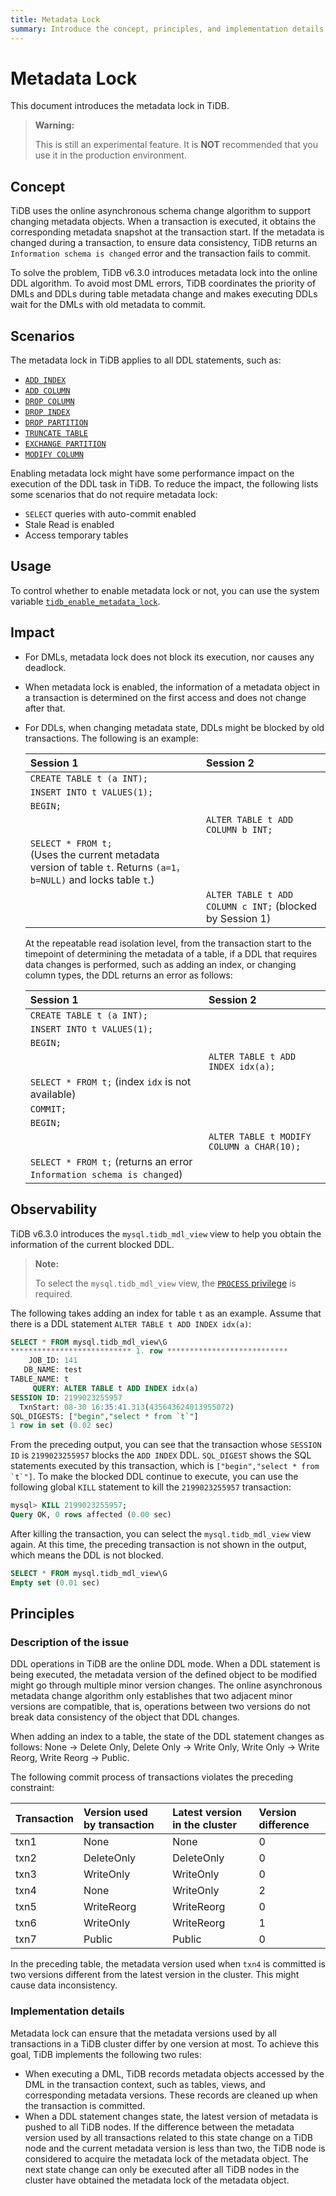 ```yaml
---
title: Metadata Lock
summary: Introduce the concept, principles, and implementation details of metadata lock in TiDB.
---
```


# Metadata Lock

This document introduces the metadata lock in TiDB.

> **Warning:**
>
> This is still an experimental feature. It is **NOT** recommended that you use it in the production environment.

## Concept

TiDB uses the online asynchronous schema change algorithm to support changing metadata objects. When a transaction is executed, it obtains the corresponding metadata snapshot at the transaction start. If the metadata is changed during a transaction, to ensure data consistency, TiDB returns an `Information schema is changed` error and the transaction fails to commit.

To solve the problem, TiDB v6.3.0 introduces metadata lock into the online DDL algorithm. To avoid most DML errors, TiDB coordinates the priority of DMLs and DDLs during table metadata change and makes executing DDLs wait for the DMLs with old metadata to commit.

## Scenarios

The metadata lock in TiDB applies to all DDL statements, such as:

- [`ADD INDEX`](/sql-statements/sql-statement-add-index.md)
- [`ADD COLUMN`](/sql-statements/sql-statement-add-column.md)
- [`DROP COLUMN`](/sql-statements/sql-statement-drop-column.md)
- [`DROP INDEX`](/sql-statements/sql-statement-drop-index.md)
- [`DROP PARTITION`](/partitioned-table.md#partition-management)
- [`TRUNCATE TABLE`](/sql-statements/sql-statement-truncate.md)
- [`EXCHANGE PARTITION`](/partitioned-table.md#partition-management)
- [`MODIFY COLUMN`](/sql-statements/sql-statement-modify-column.md)

Enabling metadata lock might have some performance impact on the execution of the DDL task in TiDB. To reduce the impact, the following lists some scenarios that do not require metadata lock:

+ `SELECT` queries with auto-commit enabled
+ Stale Read is enabled
+ Access temporary tables

## Usage

To control whether to enable metadata lock or not, you can use the system variable [`tidb_enable_metadata_lock`](/system-variables.md#tidb_enable_metadata_lock-new-in-v630).

## Impact

- For DMLs, metadata lock does not block its execution, nor causes any deadlock.
- When metadata lock is enabled, the information of a metadata object in a transaction is determined on the first access and does not change after that.
- For DDLs, when changing metadata state, DDLs might be blocked by old transactions. The following is an example:

    | Session 1 | Session 2 |
    |:---------------------------|:----------|
    | `CREATE TABLE t (a INT);`  |           |
    | `INSERT INTO t VALUES(1);` |           |
    | `BEGIN;`                   |           |
    |                            | `ALTER TABLE t ADD COLUMN b INT;` |
    | `SELECT * FROM t;`<br/>(Uses the current metadata version of table `t`. Returns `(a=1，b=NULL)` and locks table `t`.)         |           |
    |                            | `ALTER TABLE t ADD COLUMN c INT;` (blocked by Session 1) |

    At the repeatable read isolation level, from the transaction start to the timepoint of determining the metadata of a table,  if a DDL that requires data changes is performed, such as adding an index, or changing column types, the DDL returns an error as follows:

    | Session 1                  | Session 2                                 |
    |:---------------------------|:------------------------------------------|
    | `CREATE TABLE t (a INT);`  |                                           |
    | `INSERT INTO t VALUES(1);` |                                           |
    | `BEGIN;`                   |                                           |
    |                            | `ALTER TABLE t ADD INDEX idx(a);`         |
    | `SELECT * FROM t;` (index `idx` is not available) |                    |
    | `COMMIT;`                  |                                           |
    | `BEGIN;`                   |                                           |
    |                            | `ALTER TABLE t MODIFY COLUMN a CHAR(10);` |
    | `SELECT * FROM t;` (returns an error `Information schema is changed`) | |

## Observability

TiDB v6.3.0 introduces the `mysql.tidb_mdl_view` view to help you obtain the information of the current blocked DDL.

> **Note:**
>
> To select the `mysql.tidb_mdl_view` view, the [`PROCESS` privilege](https://dev.mysql.com/doc/refman/8.0/en/privileges-provided.html#priv_process) is required.

The following takes adding an index for table `t` as an example. Assume that there is a DDL statement `ALTER TABLE t ADD INDEX idx(a)`:

```sql
SELECT * FROM mysql.tidb_mdl_view\G
*************************** 1. row ***************************
    JOB_ID: 141
   DB_NAME: test
TABLE_NAME: t
     QUERY: ALTER TABLE t ADD INDEX idx(a)
SESSION ID: 2199023255957
  TxnStart: 08-30 16:35:41.313(435643624013955072)
SQL_DIGESTS: ["begin","select * from `t`"]
1 row in set (0.02 sec)
```

From the preceding output, you can see that the transaction whose `SESSION ID` is `2199023255957` blocks the `ADD INDEX` DDL. `SQL_DIGEST` shows the SQL statements executed by this transaction, which is ``["begin","select * from `t`"]``. To make the blocked DDL continue to execute, you can use the following global `KILL` statement to kill the `2199023255957` transaction:

```sql
mysql> KILL 2199023255957;
Query OK, 0 rows affected (0.00 sec)
```

After killing the transaction, you can select the `mysql.tidb_mdl_view` view again. At this time, the preceding transaction is not shown in the output, which means the DDL is not blocked.

```sql
SELECT * FROM mysql.tidb_mdl_view\G
Empty set (0.01 sec)
```

## Principles

### Description of the issue

DDL operations in TiDB are the online DDL mode. When a DDL statement is being executed, the metadata version of the defined object to be modified might go through multiple minor version changes. The online asynchronous metadata change algorithm only establishes that two adjacent minor versions are compatible, that is, operations between two versions do not break data consistency of the object that DDL changes.

When adding an index to a table, the state of the DDL statement changes as follows: None -> Delete Only, Delete Only -> Write Only, Write Only -> Write Reorg, Write Reorg -> Public.

The following commit process of transactions violates the preceding constraint:

| Transaction  | Version used by transaction  | Latest version in the cluster | Version difference |
|:-----|:-----------|:-----------|:----|
| txn1 | None       | None       | 0   |
| txn2 | DeleteOnly | DeleteOnly | 0   |
| txn3 | WriteOnly  | WriteOnly  | 0   |
| txn4 | None       | WriteOnly  | 2   |
| txn5 | WriteReorg | WriteReorg | 0   |
| txn6 | WriteOnly  | WriteReorg | 1   |
| txn7 | Public     | Public     | 0   |

In the preceding table, the metadata version used when `txn4` is committed is two versions different from the latest version in the cluster. This might cause data inconsistency.

### Implementation details

Metadata lock can ensure that the metadata versions used by all transactions in a TiDB cluster differ by one version at most. To achieve this goal, TiDB implements the following two rules:

- When executing a DML, TiDB records metadata objects accessed by the DML in the transaction context, such as tables, views, and corresponding metadata versions. These records are cleaned up when the transaction is committed.
- When a DDL statement changes state, the latest version of metadata is pushed to all TiDB nodes. If the difference between the metadata version used by all transactions related to this state change on a TiDB node and the current metadata version is less than two, the TiDB node is considered to acquire the metadata lock of the metadata object. The next state change can only be executed after all TiDB nodes in the cluster have obtained the metadata lock of the metadata object.
